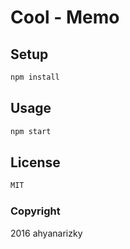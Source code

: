 # Cool - Memo

## Setup

```sh
npm install
```

## Usage
```sh
npm start
```

## License
```sh
MIT
```
### Copyright
2016 ahyanarizky
